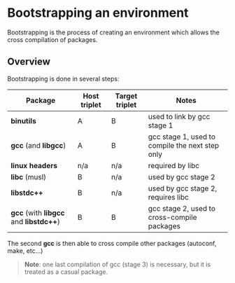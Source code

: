 # Bootstrapping an environment

Bootstrapping is the process of creating an environment which allows the cross compilation of packages.



## Overview

Bootstrapping is done in several steps:

| Package                                     | Host triplet | Target triplet | Notes                                           |
|---------------------------------------------|--------------|----------------|-------------------------------------------------|
| **binutils**                                | A            | B              | used to link by gcc stage 1                     |
| **gcc** (and **libgcc**)                    | A            | B              | gcc stage 1, used to compile the next step only |
| **linux headers**                           | n/a          | n/a            | required by libc                                |
| **libc** (musl)                             | B            | n/a            | used by gcc stage 2                             |
| **libstdc++**                               | B            | n/a            | used by gcc stage 2, requires libc              |
| **gcc** (with **libgcc** and **libstdc++**) | B            | B              | gcc stage 2, used to cross-compile packages     |

The second **gcc** is then able to cross compile other packages (autoconf, make, etc...)

> **Note**: one last compilation of gcc (stage 3) is necessary, but it is treated as a casual package.